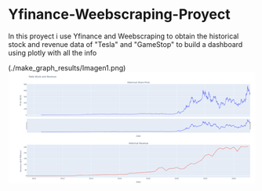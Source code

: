 # Yfinance-Weebscraping-Proyect
In this proyect i use Yfinance and Weebscraping to obtain the historical stock and revenue data of "Tesla" and "GameStop" to build a dashboard using plotly with all the info

(./make_graph_results/Imagen1.png)
![Logo de mi proyecto](./make_graph_results/Imagen1.png)
